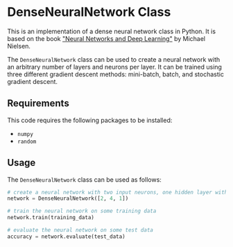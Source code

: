 # DenseNeuralNetwork Class

This is an implementation of a dense neural network class in Python. It is based on the book ["Neural Networks and Deep Learning"](http://neuralnetworksanddeeplearning.com) by Michael Nielsen.

The `DenseNeuralNetwork` class can be used to create a neural network with an arbitrary number of layers and neurons per layer. It can be trained using three different gradient descent methods: mini-batch, batch, and stochastic gradient descent.

## Requirements

This code requires the following packages to be installed:

- `numpy`
- `random`

## Usage

The `DenseNeuralNetwork` class can be used as follows:

```python
# create a neural network with two input neurons, one hidden layer with four neurons, and one output neuron
network = DenseNeuralNetwork([2, 4, 1])

# train the neural network on some training data
network.train(training_data)

# evaluate the neural network on some test data
accuracy = network.evaluate(test_data)
